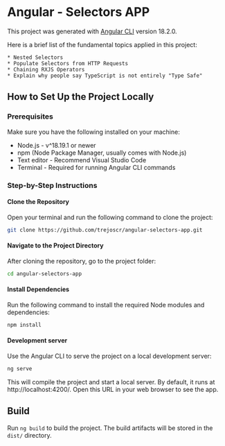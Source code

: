 # Angular - Selectors APP

This project was generated with [Angular CLI](https://github.com/angular/angular-cli) version 18.2.0.

Here is a brief list of the fundamental topics applied in this project:

    * Nested Selectors
    * Populate Selectors from HTTP Requests
    * Chaining RXJS Operators
    * Explain why people say TypeScript is not entirely "Type Safe"

## How to Set Up the Project Locally

### Prerequisites

Make sure you have the following installed on your machine:

- Node.js - v^18.19.1 or newer
- npm (Node Package Manager, usually comes with Node.js)
- Text editor - Recommend Visual Studio Code
- Terminal - Required for running Angular CLI commands

### Step-by-Step Instructions

#### Clone the Repository

Open your terminal and run the following command to clone the project:

```bash
git clone https://github.com/trejoscr/angular-selectors-app.git
```

#### Navigate to the Project Directory

After cloning the repository, go to the project folder:

```bash
cd angular-selectors-app
```

#### Install Dependencies

Run the following command to install the required Node modules and dependencies:

```bash
npm install
```

#### Development server

Use the Angular CLI to serve the project on a local development server:

```bash
ng serve
```

This will compile the project and start a local server. By default, it runs at http://localhost:4200/. Open this URL in your web browser to see the app.

## Build

Run `ng build` to build the project. The build artifacts will be stored in the `dist/` directory.
